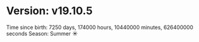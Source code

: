 # Version: v19.10.5
Time since birth: 7250 days, 174000 hours, 10440000 minutes, 626400000 seconds
Season: Summer ☀️
